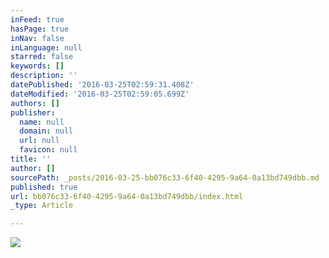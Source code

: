 ```yaml
---
inFeed: true
hasPage: true
inNav: false
inLanguage: null
starred: false
keywords: []
description: ''
datePublished: '2016-03-25T02:59:31.408Z'
dateModified: '2016-03-25T02:59:05.699Z'
authors: []
publisher:
  name: null
  domain: null
  url: null
  favicon: null
title: ''
author: []
sourcePath: _posts/2016-03-25-bb076c33-6f40-4295-9a64-0a13bd749dbb.md
published: true
url: bb076c33-6f40-4295-9a64-0a13bd749dbb/index.html
_type: Article

---
```

![](https://the-grid-user-content.s3-us-west-2.amazonaws.com/bd2facec-7577-410f-9946-7a0371b1b9fd.png)